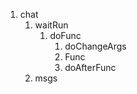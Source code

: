1. chat
    1.  waitRun
        1. doFunc
           1. doChangeArgs
           2. Func
           3. doAfterFunc
    2. msgs
